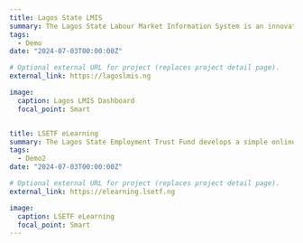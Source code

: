 ```yaml
---
title: Lagos State LMIS
summary: The Lagos State Labour Market Information System is an innovative and open data platform about economic and employment trends in Lagos, Nigeria. 
tags:
  - Demo
date: "2024-07-03T00:00:00Z"

# Optional external URL for project (replaces project detail page).
external_link: https://lagoslmis.ng

image:
  caption: Lagos LMIS Dashboard
  focal_point: Smart


title: LSETF eLearning
summary: The Lagos State Employment Trust Fund develops a simple online course platform using the Moodle system. 
tags:
  - Demo2
date: "2024-07-03T00:00:00Z"

# Optional external URL for project (replaces project detail page).
external_link: https://elearning.lsetf.ng

image:
  caption: LSETF eLearning
  focal_point: Smart
---
```


